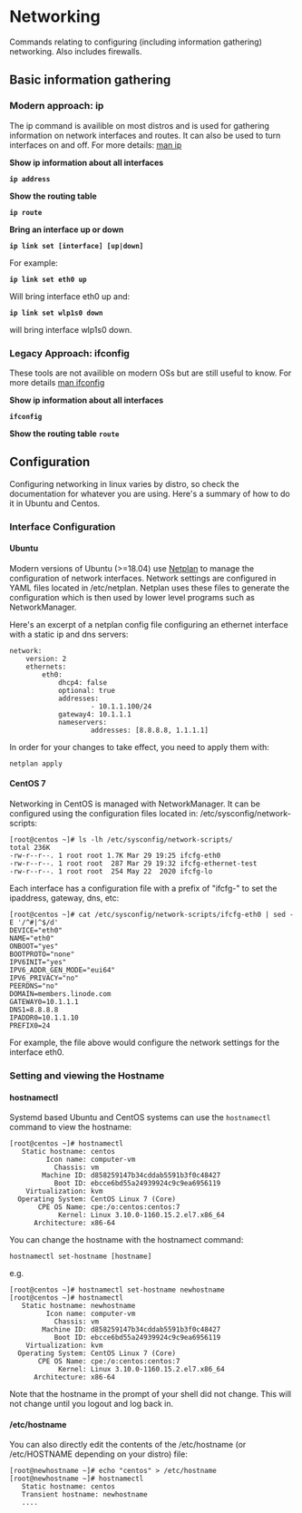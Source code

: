 # Networking

Commands relating to configuring (including information gathering) networking. Also includes firewalls.

## Basic information gathering
### Modern approach: ip

The ip command is availible on most distros and is used for gathering information on network interfaces and routes. It can also be used to turn interfaces
on and off. For more details: [man ip](https://linux.die.net/man/8/ip)

**Show ip information about all interfaces**

**``ip address``**

**Show the routing table**

**``ip route``**


**Bring an interface up or down**

**``ip link set [interface] [up|down]``**

For example:

**``ip link set eth0 up``**

Will bring interface eth0 up and:

**``ip link set wlp1s0 down``**

will bring interface wlp1s0 down.

### Legacy Approach: ifconfig

These tools are not availible on modern OSs but are still useful to know. For more details [man ifconfig](https://linux.die.net/man/8/ifconfig)

**Show ip information about all interfaces**

**``ifconfig``**


**Show the routing table**
**``route``**



## Configuration

Configuring networking in linux varies by distro, so check the documentation for whatever you are using. Here's a summary of how to do it in Ubuntu and Centos.
### Interface Configuration
#### Ubuntu

Modern versions of Ubuntu (>=18.04) use [Netplan](https://netplan.io/) to manage the configuration of network interfaces. Network settings are configured in YAML files located in /etc/netplan. Netplan uses these files to generate the configuration which is then used by lower level programs such as NetworkManager.

Here's an excerpt of a netplan config file configuring an ethernet interface with a static ip and dns servers:
```
network:
    version: 2
    ethernets:
        eth0:
            dhcp4: false 
            optional: true
            addresses:
                    - 10.1.1.100/24
            gateway4: 10.1.1.1
            nameservers:
                    addresses: [8.8.8.8, 1.1.1.1]
```
In order for your changes to take effect, you need to apply them with:

``netplan apply``

#### CentOS 7

Networking in CentOS is managed with NetworkManager. It can be configured using the configuration files located in: /etc/sysconfig/network-scripts:

```
[root@centos ~]# ls -lh /etc/sysconfig/network-scripts/
total 236K
-rw-r--r--. 1 root root 1.7K Mar 29 19:25 ifcfg-eth0
-rw-r--r--. 1 root root  287 Mar 29 19:32 ifcfg-ethernet-test
-rw-r--r--. 1 root root  254 May 22  2020 ifcfg-lo
```

Each interface has a configuration file with a prefix of "ifcfg-" to set the ipaddress, gateway, dns, etc:

```
[root@centos ~]# cat /etc/sysconfig/network-scripts/ifcfg-eth0 | sed -E '/^#|^$/d'
DEVICE="eth0"
NAME="eth0"
ONBOOT="yes"
BOOTPROTO="none"
IPV6INIT="yes"
IPV6_ADDR_GEN_MODE="eui64"
IPV6_PRIVACY="no"
PEERDNS="no"
DOMAIN=members.linode.com
GATEWAY0=10.1.1.1
DNS1=8.8.8.8
IPADDR0=10.1.1.10
PREFIX0=24
```
For example, the file above would configure the network settings for the interface eth0.

### Setting and viewing the Hostname

#### hostnamectl

Systemd based Ubuntu and CentOS systems can use the ``hostnamectl`` command to view the hostname:

```
[root@centos ~]# hostnamectl
   Static hostname: centos
         Icon name: computer-vm
           Chassis: vm
        Machine ID: d858259147b34cddab5591b3f0c48427
           Boot ID: ebcce6bd55a24939924c9c9ea6956119
    Virtualization: kvm
  Operating System: CentOS Linux 7 (Core)
       CPE OS Name: cpe:/o:centos:centos:7
            Kernel: Linux 3.10.0-1160.15.2.el7.x86_64
      Architecture: x86-64
```

You can change the hostname with the hostnamect command:

``hostnamectl set-hostname [hostname]``

e.g.

```
[root@centos ~]# hostnamectl set-hostname newhostname
[root@centos ~]# hostnamectl
   Static hostname: newhostname
         Icon name: computer-vm
           Chassis: vm
        Machine ID: d858259147b34cddab5591b3f0c48427
           Boot ID: ebcce6bd55a24939924c9c9ea6956119
    Virtualization: kvm
  Operating System: CentOS Linux 7 (Core)
       CPE OS Name: cpe:/o:centos:centos:7
            Kernel: Linux 3.10.0-1160.15.2.el7.x86_64
      Architecture: x86-64
```
Note that the hostname in the prompt of your shell did not change. This will not change until you logout and log back in.

#### /etc/hostname

You can also directly edit the contents of the /etc/hostname (or /etc/HOSTNAME depending on your distro) file:

```
[root@newhostname ~]# echo "centos" > /etc/hostname
[root@newhostname ~]# hostnamectl
   Static hostname: centos
   Transient hostname: newhostname
   ....
```







